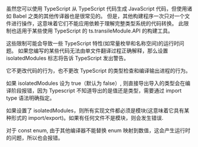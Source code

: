 虽然您可以使用 TypeScript 从 TypeScript 代码生成 JavaScript 代码，但使用诸如 Babel 之类的其他传译器也是很常见的。
但是，其他构建程序一次只对一个文件进行操作，这意味着它们不能应用依赖于理解完整类型系统的代码转换。
此限制也适用于某些使用 TypeScript 的 ts.transileModule.API 的构建工具。

这些限制可能会导致一些 TypeScript 特性(如常量枚举和名称空间)的运行时问题。
如果您编写的某些代码无法由单文件翻译过程正确解释，那么设置 isolatedModules 标志将告诉 TypeScript 发出警告。

它不更改代码的行为，也不更改 TypeScript 的类型检查和编译输出进程的行为。

如果 isolatedModules 设为 true（默认为 false）, 则直接导出导入的类型会在编译阶段报错，因为 Typescript 不知道导出的是值还是类型，需要通过 import type 语法明确指定。


如果设置了 isolatedModules，则所有实现文件都必须是模块(这意味着它具有某种形式的 import/export)。如果有任何文件不是模块，则会发生错误.

对于 const enum, 由于其他编译器不能替换 enum 映射到数值，这会产生运行时的问题，所以也会报错。